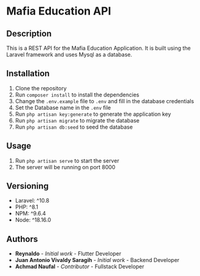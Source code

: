 # Mafia Education API

## Description

This is a REST API for the Mafia Education Application. It is built using the Laravel framework and uses Mysql as a database.

## Installation

1. Clone the repository
2. Run `composer install` to install the dependencies
3. Change the `.env.example` file to `.env` and fill in the database credentials
4. Set the Database name in the `.env` file
5. Run `php artisan key:generate` to generate the application key
6. Run `php artisan migrate` to migrate the database
7. Run `php artisan db:seed` to seed the database

## Usage

1. Run `php artisan serve` to start the server
2. The server will be running on port 8000

## Versioning

-   Laravel: ^10.8
-   PHP: ^8.1
-   NPM: ^9.6.4
-   Node: ^18.16.0

## Authors

-   **Reynaldo** - _Initial work_ - Flutter Developer
-   **Juan Antonio Vivaldy Saragih** - _Initial work_ - Backend Developer
-   **Achmad Naufal** - _Contributor_ - Fullstack Developer
